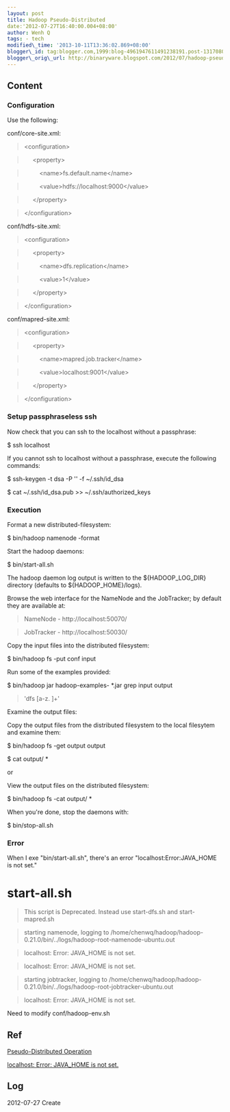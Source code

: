 ```yaml
--- 
layout: post 
title: Hadoop Pseudo-Distributed 
date:'2012-07-27T16:40:00.004+08:00' 
author: Wenh Q
tags: - tech
modified\_time: '2013-10-11T13:36:02.869+08:00' 
blogger\_id: tag:blogger.com,1999:blog-4961947611491238191.post-1317080166277636848
blogger\_orig\_url: http://binaryware.blogspot.com/2012/07/hadoop-pseudo-distributed\_27.html
---
```


Content
-------

### Configuration

Use the following:



conf/core-site.xml:


> &lt;configuration&gt;

>      &lt;property&gt;

>          &lt;name&gt;fs.default.name&lt;/name&gt;

>          &lt;value&gt;hdfs://localhost:9000&lt;/value&gt;

>      &lt;/property&gt;

> &lt;/configuration&gt;

conf/hdfs-site.xml:


> &lt;configuration&gt;

>      &lt;property&gt;

>          &lt;name&gt;dfs.replication&lt;/name&gt;

>          &lt;value&gt;1&lt;/value&gt;

>      &lt;/property&gt;

> &lt;/configuration&gt;

conf/mapred-site.xml:


> &lt;configuration&gt;

>      &lt;property&gt;

>          &lt;name&gt;mapred.job.tracker&lt;/name&gt;

>          &lt;value&gt;localhost:9001&lt;/value&gt;

>      &lt;/property&gt;

> &lt;/configuration&gt;

### Setup passphraseless ssh

Now check that you can ssh to the localhost without a passphrase:


> 
$ ssh localhost



If you cannot ssh to localhost without a passphrase, execute the
following commands:


> 
$ ssh-keygen -t dsa -P '' -f 
~/.ssh/id\_dsa

> 
$ cat 
~/.ssh/id\_dsa.pub &gt;&gt; 
~/.ssh/authorized\_keys

### Execution

Format a new distributed-filesystem:




> 
$ bin/hadoop namenode -format

Start the hadoop daemons:




> 
$ bin/start-all.sh

The hadoop daemon log output is written to the 
${HADOOP\_LOG\_DIR}
directory (defaults to 
${HADOOP\_HOME}/logs).



Browse the web interface for the NameNode and the JobTracker; by default
they are available at:




> NameNode - http://localhost:50070/

> JobTracker - http://localhost:50030/

Copy the input files into the distributed filesystem:




> 
$ bin/hadoop fs -put conf input

Run some of the examples provided:




> 
$ bin/hadoop jar hadoop-examples-
*.jar grep input output
> 'dfs
[a-z.
]+'

Examine the output files:



Copy the output files from the distributed filesystem to the local
filesytem and examine them:




> 
$ bin/hadoop fs -get output output

> 
$ cat output/
*

or



View the output files on the distributed filesystem:




> 
$ bin/hadoop fs -cat output/
*

When you're done, stop the daemons with:




> 
$ bin/stop-all.sh

### Error


When I exe "bin/start-all.sh", there's an error
"localhost:Error:JAVA\_HOME is not set."






> 
# start-all.sh  

> This script is Deprecated. Instead use start-dfs.sh and
> start-mapred.sh  

> starting namenode, logging to
> /home/chenwq/hadoop/hadoop-0.21.0/bin/../logs/hadoop-root-namenode-ubuntu.out  

> localhost: Error: JAVA\_HOME is not set.  

> localhost: Error: JAVA\_HOME is not set.  

> starting jobtracker, logging to
> /home/chenwq/hadoop/hadoop-0.21.0/bin/../logs/hadoop-root-jobtracker-ubuntu.out  

> localhost: Error: JAVA\_HOME is not set. 

> 




Need to modify conf/hadoop-env.sh




Ref
---

[Pseudo-Distributed
Operation](http://hadoop.apache.org/common/docs/stable/single_node_setup.html#PseudoDistributed)

[localhost: Error: JAVA\_HOME is not
set.](http://chenwq.iteye.com/blog/1161530)


Log
---

2012-07-27 Create
